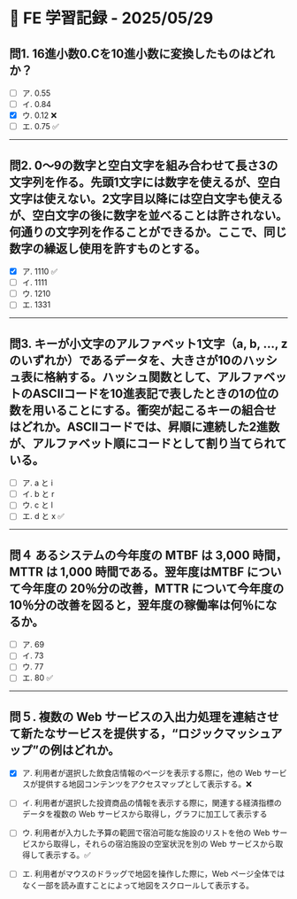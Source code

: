 # 📘 FE 学習記録 - 2025/05/29

## 問1. 16進小数0.Cを10進小数に変換したものはどれか？
- [ ] ア. 0.55  
- [ ] イ. 0.84  
- [x] ウ. 0.12 ❌
- [ ] エ. 0.75 ✅ 

---

## 問2. 0～9の数字と空白文字を組み合わせて長さ3の文字列を作る。先頭1文字には数字を使えるが、空白文字は使えない。2文字目以降には空白文字も使えるが、空白文字の後に数字を並べることは許されない。何通りの文字列を作ることができるか。ここで、同じ数字の繰返し使用を許すものとする。
- [x] ア. 1110 ✅ 
- [ ] イ. 1111  
- [ ] ウ. 1210
- [ ] エ. 1331

---

## 問3. キーが小文字のアルファベット1文字（a, b, ..., z のいずれか）であるデータを、大きさが10のハッシュ表に格納する。ハッシュ関数として、アルファベットのASCIIコードを10進表記で表したときの1の位の数を用いることにする。衝突が起こるキーの組合せはどれか。ASCIIコードでは、昇順に連続した2進数が、アルファベット順にコードとして割り当てられている。
- [ ] ア. a と i 
- [ ] イ. b と r   
- [ ] ウ. c と l  
- [ ] エ. d と x ✅  

---

## 問４ あるシステムの今年度の MTBF は 3,000 時間，MTTR は 1,000 時間である。翌年度はMTBF について今年度の 20％分の改善，MTTR について今年度の 10％分の改善を図ると，翌年度の稼働率は何％になるか。

- [ ] ア. 69
- [ ] イ. 73   
- [ ] ウ. 77  
- [ ] エ. 80 ✅  

---

## 問５. 複数の Web サービスの入出力処理を連結させて新たなサービスを提供する，“ロジックマッシュアップ”の例はどれか。

- [x] ア. 利用者が選択した飲食店情報のページを表示する際に，他の Web サービスが提供する地図コンテンツをアクセスマップとして表示する。❌ 
- [ ] イ. 利用者が選択した投資商品の情報を表示する際に，関連する経済指標のデータを複数の Web サービスから取得し，グラフに加工して表示する 
- [ ] ウ. 利用者が入力した予算の範囲で宿泊可能な施設のリストを他の Web サービスから取得し，それらの宿泊施設の空室状況を別の Web サービスから取得して表示する。✅
- [ ] エ. 利用者がマウスのドラッグで地図を操作した際に，Web ページ全体ではなく一部を読み直すことによって地図をスクロールして表示する。  


